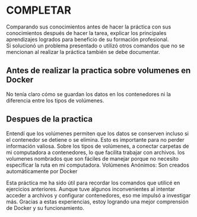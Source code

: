 # COMPLETAR  
Comparando sus conocimientos antes de hacer la práctica con sus conocimientos después de hacer la tarea, explicar los principales aprendizajes logrados para beneficio de su formación profesional.  
Si solucionó un problema presentado o utilizó otros comandos que no se mencionan al realizar la práctica también se debe documentar.


## Antes de realizar la practica sobre volumenes en Docker

No tenía claro cómo se guardan los datos en los contenedores ni la diferencia entre los tipos de volúmenes.

## Despues de la practica

Entendí que los volúmenes permiten que los datos se conserven incluso si el contenedor se detiene o se elimina. Esto es importante para no perder información valiosa.
Sobre los tipos de volúmenes, a conectar carpetas de mi computadora a contenedores, lo que facilita trabajar con archivos.
los volumenes nombrados que son fáciles de manejar porque no necesito especificar la ruta en mi computadora.
Volúmenes Anónimos: Son creados automáticamente por Docker 

Esta práctica me ha sido útil para recordar los comandos que utilicé en ejercicios anteriores. Aunque tuve algunos inconvenientes al intentar acceder a archivos y configurar contenedores, eso me impulsó a investigar más. Gracias a estas experiencias, estoy logrando una mejor comprensión de Docker y su funcionamiento.
